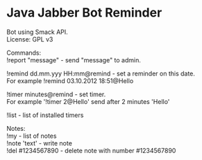 Java Jabber Bot Reminder
========================    
Bot using Smack API.  
License: GPL v3   
   
Commands:  
!report "message" - send "message" to admin.

!remind dd.mm.yyy HH:mm@remind - set a reminder on this date.  
 For example  !remind 03.10.2012 18:51@Hello   
     
!timer minutes@remind - set timer.   
  For example '!timer 2@Hello' send after 2 minutes 'Hello'   
     
!list - list of installed timers   


Notes:   
!my - list of notes    
!note 'text' - write note   
!del #1234567890 - delete note with number #1234567890   